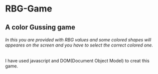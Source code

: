 # RBG-Game
## A color Gussing game
###### In this you are provided with RBG values and some colored shapes will appeares on the screen and you have to select the correct colored one.
I have used javascript and DOM(Document Object Model) to creat this game.
